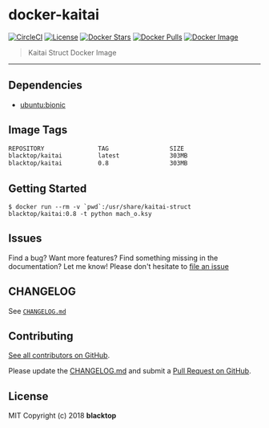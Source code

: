 # docker-kaitai

[![CircleCI](https://circleci.com/gh/blacktop/docker-kaitai.png?style=shield)](https://circleci.com/gh/blacktop/docker-kaitai) [![License](http://img.shields.io/:license-mit-blue.svg)](http://doge.mit-license.org) [![Docker Stars](https://img.shields.io/docker/stars/blacktop/kaitai.svg)](https://hub.docker.com/r/blacktop/kaitai/) [![Docker Pulls](https://img.shields.io/docker/pulls/blacktop/kaitai.svg)](https://hub.docker.com/r/blacktop/kaitai/) [![Docker Image](https://img.shields.io/badge/docker%20image-303MB-blue.svg)](https://hub.docker.com/r/blacktop/kaitai/)

> Kaitai Struct Docker Image

---

## Dependencies

- [ubuntu:bionic](https://hub.docker.com/_/ubuntu/)

## Image Tags

```bash
REPOSITORY               TAG                 SIZE
blacktop/kaitai          latest              303MB
blacktop/kaitai          0.8                 303MB
```

## Getting Started

```
$ docker run --rm -v `pwd`:/usr/share/kaitai-struct blacktop/kaitai:0.8 -t python mach_o.ksy
```

## Issues

Find a bug? Want more features? Find something missing in the documentation? Let me know! Please don't hesitate to [file an issue](https://github.com/blacktop/docker-kaitai/issues/new)

## CHANGELOG

See [`CHANGELOG.md`](https://github.com/blacktop/docker-kaitai/blob/master/CHANGELOG.md)

## Contributing

[See all contributors on GitHub](https://github.com/blacktop/docker-kaitai/graphs/contributors).

Please update the [CHANGELOG.md](https://github.com/blacktop/docker-kaitai/blob/master/CHANGELOG.md) and submit a [Pull Request on GitHub](https://help.github.com/articles/using-pull-requests/).

## License

MIT Copyright (c) 2018 **blacktop**
